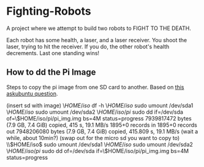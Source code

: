 # Fighting-Robots
A project where we attempt to build two robots to FIGHT TO THE DEATH.

Each robot has some health, a laser, and a laser receiver. You shoot the laser, trying to hit the receiver. If you do, the other robot's health decrements. Last one standing wins!

## How to dd the Pi Image
Steps to copy the pi image from one SD card to another.
Based on [this askubuntu question](https://askubuntu.com/questions/227924/sd-card-cloning-using-the-dd-command).

(insert sd with image)
\\$HOME/iso$ df -h
\\$HOME/iso$ sudo umount /dev/sda1
\\$HOME/iso$ sudo umount /dev/sda2
\\$HOME/iso/pi$ sudo dd if=/dev/sda of=\\$HOME/iso/pi/pi_img.img bs=4M status=progress
7939817472 bytes (7.9 GB, 7.4 GiB) copied, 415 s, 19.1 MB/s
1895+0 records in
1895+0 records out
7948206080 bytes (7.9 GB, 7.4 GiB) copied, 415.809 s, 19.1 MB/s
(wait a while, about 10min?)
(swap out for the micro sd you want to copy to)
\\$HOME/iso$ sudo umount /dev/sda1
\\$HOME/iso$ sudo umount /dev/sda2
\\$HOME/iso/pi$ sudo dd of=/dev/sda if=\\$HOME/iso/pi/pi_img.img bs=4M status=progress
